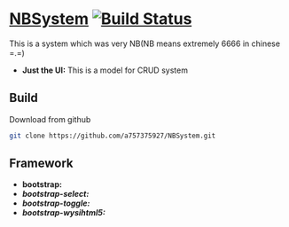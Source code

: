# [NBSystem]() [![Build Status](https://travis-ci.org/facebook/react.svg?branch=0.13-stable)](https://travis-ci.org/facebook/react)
This is a system which was very NB(NB means extremely 6666  in chinese =.=)

* **Just the UI:** This is a model for CRUD system

## Build

Download from github

```sh
git clone https://github.com/a757375927/NBSystem.git
```

## Framework
* **bootstrap:**
* ***bootstrap-select:***
* ***bootstrap-toggle:***
* ***bootstrap-wysihtml5:***